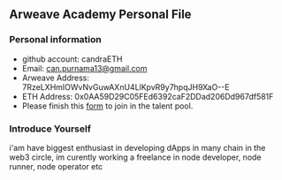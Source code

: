## Arweave Academy Personal File

### Personal information

- github account: candraETH
- Email: can.purnama13@gmail.com
- Arweave Address: 7RzeLXHmIOWvNvGuwAXnU4LlKpvR9y7hpqJH9XaO--E
- ETH Address: 0x0AA59D29C05FEd6392caF2DDad206Dd967df581F
- Please finish this [form](https://docs.google.com/forms/d/e/1FAIpQLSfWA5fIIcBgmRppm3jNz5vmf9Mai_QMVil-2pO4r7YKn_Zhtw/viewform?usp=sf_link) to join in the talent pool.

### Introduce Yourself
 i'am have biggest enthusiast in developing dApps in many chain in the web3 circle, im curently working a freelance in node developer, node runner, node operator etc
